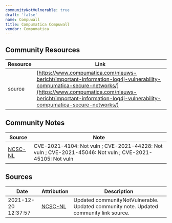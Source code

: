 ```yaml
---
communityNotVulnerable: true
draft: 'false'
name: Compuwall
title: Compumatica Compuwall
vendor: Compumatica
---
```



## Community Resources
| Resource | Link |
| --- | --- |
| source | [https://www.compumatica.com/nieuws-bericht/important-information-log4j-vulnerability-compumatica-secure-networks/](https://www.compumatica.com/nieuws-bericht/important-information-log4j-vulnerability-compumatica-secure-networks/) |

## Community Notes
| Source | Note |
| --- | --- |
| [NCSC-NL](https://github.com/NCSC-NL/log4shell/blob/main/software/README.md) | CVE-2021-4104: Not vuln ; CVE-2021-44228: Not vuln ; CVE-2021-45046: Not vuln ; CVE-2021-45105: Not vuln </ul> |

## Sources
| Date | Attribution | Description |
| --- | --- | --- |
| 2021-12-20 12:37:57 | [NCSC-NL](https://github.com/NCSC-NL/log4shell/blob/main/software/README.md) | Updated communityNotVulnerable. Updated community note. Updated community link source.  |
